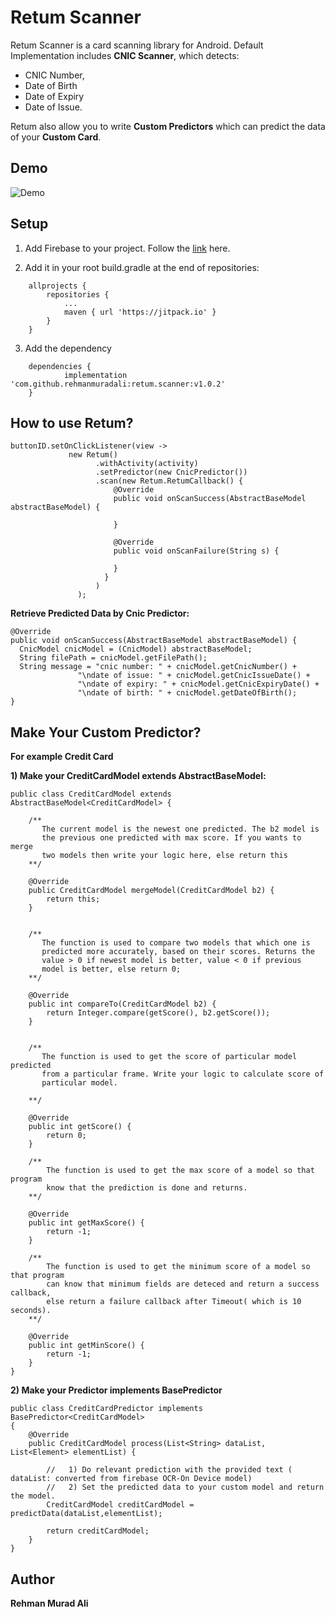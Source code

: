 # Retum Scanner

Retum Scanner is a card scanning library for Android. Default Implementation includes **CNIC Scanner**, which detects:
* CNIC Number,
* Date of Birth 
* Date of Expiry 
* Date of Issue. 

Retum also allow you to write **Custom Predictors** which can predict the data of your **Custom Card**.


## Demo

![Demo](https://media.giphy.com/media/bcK86vcxE32k8qL5Mm/giphy.gif)


## Setup

1. Add Firebase to your project. Follow the [link](https://firebase.google.com/docs/android/setup) here.


2. Add it in your root build.gradle at the end of repositories:
```
	allprojects {
		repositories {
			...
			maven { url 'https://jitpack.io' }
		}
	}
  ```
  
3. Add the dependency
```
	dependencies {
	        implementation 'com.github.rehmanmuradali:retum.scanner:v1.0.2'
	}
 ```
 
 
 ## How to use Retum?
 ```
 buttonID.setOnClickListener(view -> 
              new Retum()
                    .withActivity(activity)
                    .setPredictor(new CnicPredictor())
                    .scan(new Retum.RetumCallback() {
                        @Override
                        public void onScanSuccess(AbstractBaseModel abstractBaseModel) {
                        
                        }

                        @Override
                        public void onScanFailure(String s) {

                        }
                      }
                    )
                );
 ```
 
 **Retrieve Predicted Data by Cnic Predictor:** 
 
 ```
 @Override
public void onScanSuccess(AbstractBaseModel abstractBaseModel) {
   CnicModel cnicModel = (CnicModel) abstractBaseModel;
   String filePath = cnicModel.getFilePath();
   String message = "cnic number: " + cnicModel.getCnicNumber() +
                "\ndate of issue: " + cnicModel.getCnicIssueDate() +
                "\ndate of expiry: " + cnicModel.getCnicExpiryDate() +
                "\ndate of birth: " + cnicModel.getDateOfBirth();                     
}
```

## Make Your Custom Predictor? 
**For example Credit Card**


**1) Make your CreditCardModel extends AbstractBaseModel:**
```
public class CreditCardModel extends AbstractBaseModel<CreditCardModel> {
    
    /**
       The current model is the newest one predicted. The b2 model is 
       the previous one predicted with max score. If you wants to merge
       two models then write your logic here, else return this
    **/
    
    @Override
    public CreditCardModel mergeModel(CreditCardModel b2) {
        return this;
    }

    
    /** 
       The function is used to compare two models that which one is 
       predicted more accurately, based on their scores. Returns the 
       value > 0 if newest model is better, value < 0 if previous 
       model is better, else return 0; 
    **/
    
    @Override
    public int compareTo(CreditCardModel b2) {
        return Integer.compare(getScore(), b2.getScore());
    }

    
    /**
       The function is used to get the score of particular model predicted 
       from a particular frame. Write your logic to calculate score of 
       particular model. 
      
    **/
    
    @Override
    public int getScore() {
        return 0;
    }

    /**
        The function is used to get the max score of a model so that program 
        know that the prediction is done and returns.
    **/

    @Override
    public int getMaxScore() {
        return -1;
    }

    /**
        The function is used to get the minimum score of a model so that program 
        can know that minimum fields are deteced and return a success callback, 
        else return a failure callback after Timeout( which is 10 seconds).
    **/
    
    @Override
    public int getMinScore() {
        return -1;
    }
}
```

**2) Make your Predictor implements BasePredictor**
```
public class CreditCardPredictor implements BasePredictor<CreditCardModel>
{
    @Override
    public CreditCardModel process(List<String> dataList, List<Element> elementList) {
       
        //   1) Do relevant prediction with the provided text ( dataList: converted from firebase OCR-On Device model)
        //   2) Set the predicted data to your custom model and return the model.
        CreditCardModel creditCardModel = predictData(dataList,elementList);
        
        return creditCardModel;
    }
}

```
 
## Author
**Rehman Murad Ali**

 
